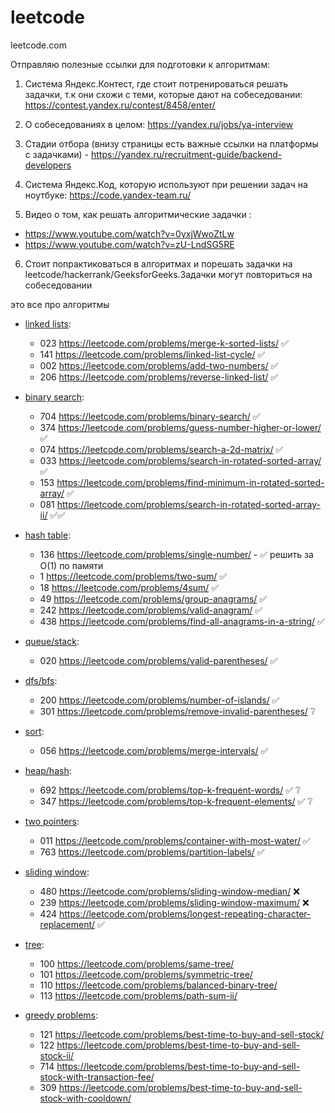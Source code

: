 # leetcode
leetcode.com


Отправляю полезные ссылки для подготовки к алгоритмам:

1. Система Яндекс.Контест, где стоит потренироваться решать задачки, т.к они схожи с теми, которые дают на собеседовании: https://contest.yandex.ru/contest/8458/enter/

2. О собеседованиях в целом: https://yandex.ru/jobs/ya-interview

3. Стадии отбора (внизу страницы есть важные ссылки на платформы с задачками) - https://yandex.ru/recruitment-guide/backend-developers

4. Cистема Яндекс.Код, которую используют при решении задач на ноутбуке: https://code.yandex-team.ru/

5. Видео о том, как решать алгоритмические задачки :
* https://www.youtube.com/watch?v=0yxjWwoZtLw
* https://www.youtube.com/watch?v=zU-LndSG5RE

6. Стоит попрактиковаться в алгоритмах и порешать задачки на leetcode/hackerrank/GeeksforGeeks.Задачки могут повториться на собеседовании

это все про алгоритмы
* [linked lists](./linkedlist.md):
    * 023 https://leetcode.com/problems/merge-k-sorted-lists/ :white_check_mark: 
    * 141 https://leetcode.com/problems/linked-list-cycle/ :white_check_mark: 
    * 002 https://leetcode.com/problems/add-two-numbers/ :white_check_mark: 
    * 206 https://leetcode.com/problems/reverse-linked-list/ :white_check_mark: 
 
* [binary search](./binarysearch.MD):
    * 704 https://leetcode.com/problems/binary-search/ :white_check_mark:
    * 374 https://leetcode.com/problems/guess-number-higher-or-lower/ :white_check_mark:
    * 074 https://leetcode.com/problems/search-a-2d-matrix/ :white_check_mark:
    * 033 https://leetcode.com/problems/search-in-rotated-sorted-array/ :white_check_mark:
    * 153 https://leetcode.com/problems/find-minimum-in-rotated-sorted-array/ :white_check_mark:
    * 081 https://leetcode.com/problems/search-in-rotated-sorted-array-ii/ :white_check_mark::white_check_mark:
 
* [hash table](./hashmap.md):
    * 136 https://leetcode.com/problems/single-number/ - :white_check_mark: решить за O(1) по памяти
    * 1 https://leetcode.com/problems/two-sum/ :white_check_mark: 
    * 18 https://leetcode.com/problems/4sum/ :white_check_mark: 
    * 49 https://leetcode.com/problems/group-anagrams/ :white_check_mark: 
    * 242 https://leetcode.com/problems/valid-anagram/ :white_check_mark: 
    * 438 https://leetcode.com/problems/find-all-anagrams-in-a-string/ :white_check_mark: 

* [queue/stack](./queue_and_stack.md):
    * 020 https://leetcode.com/problems/valid-parentheses/ :white_check_mark: 

* [dfs/bfs](./dfs_bfs.md):
    * 200 https://leetcode.com/problems/number-of-islands/ :white_check_mark: 
    * 301 https://leetcode.com/problems/remove-invalid-parentheses/ :grey_question:
 
* [sort](./sort.md):
    * 056 https://leetcode.com/problems/merge-intervals/ :white_check_mark: 
 
* [heap/hash](./heap_hash.md):
    * 692 https://leetcode.com/problems/top-k-frequent-words/ :white_check_mark: :grey_question:
    * 347 https://leetcode.com/problems/top-k-frequent-elements/ :white_check_mark: :grey_question:
 
* [two pointers](./two_pointers.md):
    * 011 https://leetcode.com/problems/container-with-most-water/ :white_check_mark: 
    * 763 https://leetcode.com/problems/partition-labels/ :white_check_mark: 
 
* [sliding window](./sliding-window.md):
    * 480 https://leetcode.com/problems/sliding-window-median/ :x:
    * 239 https://leetcode.com/problems/sliding-window-maximum/ :x:
    * 424 https://leetcode.com/problems/longest-repeating-character-replacement/ :white_check_mark: 
 
* [tree](./tree.md):
    * 100 https://leetcode.com/problems/same-tree/
    * 101 https://leetcode.com/problems/symmetric-tree/
    * 110 https://leetcode.com/problems/balanced-binary-tree/
    * 113 https://leetcode.com/problems/path-sum-ii/
 
* [greedy problems](./greedy_problems.md):
    * 121 https://leetcode.com/problems/best-time-to-buy-and-sell-stock/
    * 122 https://leetcode.com/problems/best-time-to-buy-and-sell-stock-ii/
    * 714 https://leetcode.com/problems/best-time-to-buy-and-sell-stock-with-transaction-fee/
    * 309 https://leetcode.com/problems/best-time-to-buy-and-sell-stock-with-cooldown/

